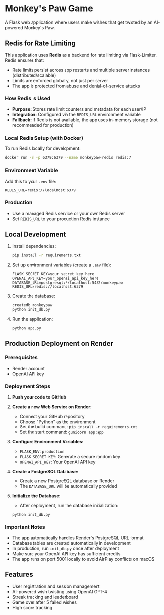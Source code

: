 # Monkey's Paw Game

A Flask web application where users make wishes that get twisted by an AI-powered Monkey's Paw.

## Redis for Rate Limiting

This application uses **Redis** as a backend for rate limiting via Flask-Limiter. Redis ensures that:
- Rate limits persist across app restarts and multiple server instances (distributed/scalable)
- Limits are enforced globally, not just per server
- The app is protected from abuse and denial-of-service attacks

### How Redis is Used
- **Purpose:** Stores rate limit counters and metadata for each user/IP
- **Integration:** Configured via the `REDIS_URL` environment variable
- **Fallback:** If Redis is not available, the app uses in-memory storage (not recommended for production)

### Local Redis Setup (with Docker)
To run Redis locally for development:
```bash
docker run -d -p 6379:6379 --name monkeypaw-redis redis:7
```

### Environment Variable
Add this to your `.env` file:
```
REDIS_URL=redis://localhost:6379
```

### Production
- Use a managed Redis service or your own Redis server
- Set `REDIS_URL` to your production Redis instance

## Local Development

1. Install dependencies:
   ```bash
   pip install -r requirements.txt
   ```

2. Set up environment variables (create a `.env` file):
   ```
   FLASK_SECRET_KEY=your_secret_key_here
   OPENAI_API_KEY=your_openai_api_key_here
   DATABASE_URL=postgresql://localhost:5432/monkeypaw
   REDIS_URL=redis://localhost:6379
   ```

3. Create the database:
   ```bash
   createdb monkeypaw
   python init_db.py
   ```

4. Run the application:
   ```bash
   python app.py
   ```

## Production Deployment on Render

### Prerequisites
- Render account
- OpenAI API key

### Deployment Steps

1. **Push your code to GitHub**

2. **Create a new Web Service on Render:**
   - Connect your GitHub repository
   - Choose "Python" as the environment
   - Set the build command: `pip install -r requirements.txt`
   - Set the start command: `gunicorn app:app`

3. **Configure Environment Variables:**
   - `FLASK_ENV`: `production`
   - `FLASK_SECRET_KEY`: Generate a secure random key
   - `OPENAI_API_KEY`: Your OpenAI API key

4. **Create a PostgreSQL Database:**
   - Create a new PostgreSQL database on Render
   - The `DATABASE_URL` will be automatically provided

5. **Initialize the Database:**
   - After deployment, run the database initialization:
   ```bash
   python init_db.py
   ```

### Important Notes

- The app automatically handles Render's PostgreSQL URL format
- Database tables are created automatically in development
- In production, run `init_db.py` once after deployment
- Make sure your OpenAI API key has sufficient credits
- The app runs on port 5001 locally to avoid AirPlay conflicts on macOS

## Features

- User registration and session management
- AI-powered wish twisting using OpenAI GPT-4
- Streak tracking and leaderboard
- Game over after 5 failed wishes
- High score tracking 